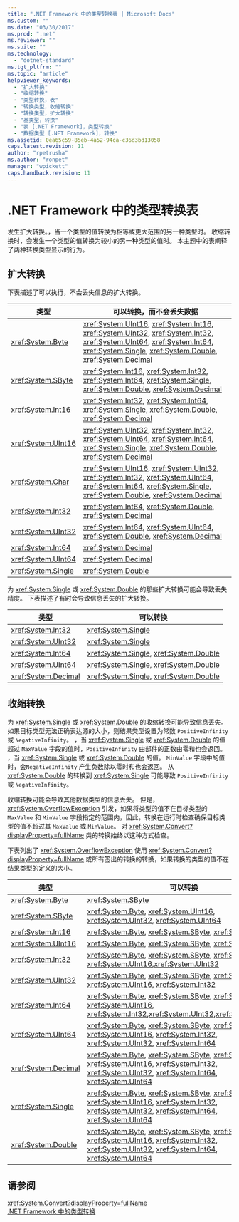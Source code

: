 ```yaml
---
title: ".NET Framework 中的类型转换表 | Microsoft Docs"
ms.custom: ""
ms.date: "03/30/2017"
ms.prod: ".net"
ms.reviewer: ""
ms.suite: ""
ms.technology: 
  - "dotnet-standard"
ms.tgt_pltfrm: ""
ms.topic: "article"
helpviewer_keywords: 
  - "扩大转换"
  - "收缩转换"
  - "类型转换，表"
  - "转换类型，收缩转换"
  - "转换类型，扩大转换"
  - "基类型，转换"
  - "表 [.NET Framework]，类型转换"
  - "数据类型 [.NET Framework]，转换"
ms.assetid: 0ea65c59-85eb-4a52-94ca-c36d3bd13058
caps.latest.revision: 11
author: "rpetrusha"
ms.author: "ronpet"
manager: "wpickett"
caps.handback.revision: 11
---
```

# .NET Framework 中的类型转换表
发生扩大转换。，当一个类型的值转换为相等或更大范围的另一种类型时。  收缩转换时，会发生一个类型的值转换为较小的另一种类型的值时。  本主题中的表阐释了两种转换类型显示的行为。  
  
## 扩大转换  
 下表描述了可以执行，不会丢失信息的扩大转换。  
  
|类型|可以转换，而不会丢失数据|  
|--------|------------------|  
|<xref:System.Byte>|<xref:System.UInt16>, <xref:System.Int16>, <xref:System.UInt32>, <xref:System.Int32>, <xref:System.UInt64>, <xref:System.Int64>, <xref:System.Single>, <xref:System.Double>, <xref:System.Decimal>|  
|<xref:System.SByte>|<xref:System.Int16>, <xref:System.Int32>, <xref:System.Int64>, <xref:System.Single>, <xref:System.Double>, <xref:System.Decimal>|  
|<xref:System.Int16>|<xref:System.Int32>, <xref:System.Int64>, <xref:System.Single>, <xref:System.Double>, <xref:System.Decimal>|  
|<xref:System.UInt16>|<xref:System.UInt32>, <xref:System.Int32>, <xref:System.UInt64>, <xref:System.Int64>, <xref:System.Single>, <xref:System.Double>, <xref:System.Decimal>|  
|<xref:System.Char>|<xref:System.UInt16>, <xref:System.UInt32>, <xref:System.Int32>, <xref:System.UInt64>, <xref:System.Int64>, <xref:System.Single>, <xref:System.Double>, <xref:System.Decimal>|  
|<xref:System.Int32>|<xref:System.Int64>, <xref:System.Double>, <xref:System.Decimal>|  
|<xref:System.UInt32>|<xref:System.Int64>, <xref:System.UInt64>, <xref:System.Double>, <xref:System.Decimal>|  
|<xref:System.Int64>|<xref:System.Decimal>|  
|<xref:System.UInt64>|<xref:System.Decimal>|  
|<xref:System.Single>|<xref:System.Double>|  
  
 为 <xref:System.Single> 或 <xref:System.Double> 的那些扩大转换可能会导致丢失精度。  下表描述了有时会导致信息丢失的扩大转换。  
  
|类型|可以转换|  
|--------|----------|  
|<xref:System.Int32>|<xref:System.Single>|  
|<xref:System.UInt32>|<xref:System.Single>|  
|<xref:System.Int64>|<xref:System.Single>, <xref:System.Double>|  
|<xref:System.UInt64>|<xref:System.Single>, <xref:System.Double>|  
|<xref:System.Decimal>|<xref:System.Single>, <xref:System.Double>|  
  
## 收缩转换  
 为 <xref:System.Single> 或 <xref:System.Double> 的收缩转换可能导致信息丢失。  如果目标类型无法正确表达源的大小，则结果类型设置为常数 `PositiveInfinity` 或 `NegativeInfinity`。  ，当 <xref:System.Single> 或 <xref:System.Double> 的值超过 `MaxValue` 字段的值时，`PositiveInfinity` 由部件的正数由零和也会返回。  ，当 <xref:System.Single> 或 <xref:System.Double> 的值。 `MinValue` 字段中的值时，会`NegativeInfinity` 产生负数除以零时和也会返回。  从 <xref:System.Double> 的转换到 <xref:System.Single> 可能导致 `PositiveInfinity` 或 `NegativeInfinity`。  
  
 收缩转换可能会导致其他数据类型的信息丢失。  但是， <xref:System.OverflowException> 引发，如果将类型的值不在目标类型的 `MaxValue` 和 `MinValue` 字段指定的范围内，因此，转换在运行时检查确保目标类型的值不超过其 `MaxValue` 或 `MinValue`。  对 <xref:System.Convert?displayProperty=fullName> 类的转换始终以这种方式检查。  
  
 下表列出了 <xref:System.OverflowException> 使用 <xref:System.Convert?displayProperty=fullName> 或所有签出的转换的转换，如果转换的类型的值不在结果类型的定义的大小。  
  
|类型|可以转换|  
|--------|----------|  
|<xref:System.Byte>|<xref:System.SByte>|  
|<xref:System.SByte>|<xref:System.Byte>, <xref:System.UInt16>, <xref:System.UInt32>, <xref:System.UInt64>|  
|<xref:System.Int16>|<xref:System.Byte>, <xref:System.SByte>, <xref:System.UInt16>|  
|<xref:System.UInt16>|<xref:System.Byte>, <xref:System.SByte>, <xref:System.Int16>|  
|<xref:System.Int32>|<xref:System.Byte>, <xref:System.SByte>, <xref:System.Int16>, <xref:System.UInt16>,<xref:System.UInt32>|  
|<xref:System.UInt32>|<xref:System.Byte>, <xref:System.SByte>, <xref:System.Int16>, <xref:System.UInt16>, <xref:System.Int32>|  
|<xref:System.Int64>|<xref:System.Byte>, <xref:System.SByte>, <xref:System.Int16>, <xref:System.UInt16>, <xref:System.Int32>,<xref:System.UInt32>,<xref:System.UInt64>|  
|<xref:System.UInt64>|<xref:System.Byte>, <xref:System.SByte>, <xref:System.Int16>, <xref:System.UInt16>, <xref:System.Int32>, <xref:System.UInt32>, <xref:System.Int64>|  
|<xref:System.Decimal>|<xref:System.Byte>, <xref:System.SByte>, <xref:System.Int16>, <xref:System.UInt16>, <xref:System.Int32>, <xref:System.UInt32>, <xref:System.Int64>, <xref:System.UInt64>|  
|<xref:System.Single>|<xref:System.Byte>, <xref:System.SByte>, <xref:System.Int16>, <xref:System.UInt16>, <xref:System.Int32>, <xref:System.UInt32>, <xref:System.Int64>, <xref:System.UInt64>|  
|<xref:System.Double>|<xref:System.Byte>, <xref:System.SByte>, <xref:System.Int16>, <xref:System.UInt16>, <xref:System.Int32>, <xref:System.UInt32>, <xref:System.Int64>, <xref:System.UInt64>|  
  
## 请参阅  
 <xref:System.Convert?displayProperty=fullName>   
 [.NET Framework 中的类型转换](../../../docs/standard/base-types/type-conversion.md)
